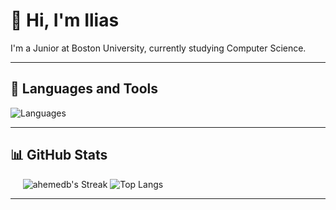 # 👋 Hi, I'm Ilias

I'm a Junior at Boston University, currently studying Computer Science.

---

## 🧰 Languages and Tools

![Languages](https://skillicons.dev/icons?i=js,react,html,css,python,java,go,ocaml&perline=8)

---

## 📊 GitHub Stats

  <!--![Your GitHub Stats](https://github-readme-stats.vercel.app/api?username=ahemedb&show_icons=true&theme=dark&hide=stars,issues) -->
  ![ahemedb's Streak](https://github-readme-streak-stats.herokuapp.com/?user=izaher18&theme=dark&hide_border=false)
![Top Langs](https://github-readme-stats.vercel.app/api/top-langs/?username=izaher18&layout=compact&theme=dark&hide=stars,issues)

---
